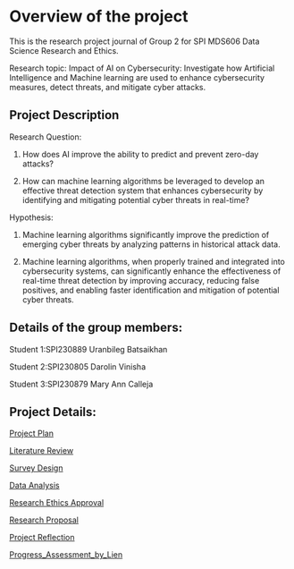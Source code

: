 # Overview of the project

This is the research project journal of Group 2 for SPI MDS606 Data Science Research and Ethics.

Research topic:
Impact of AI on Cybersecurity: Investigate how Artificial Intelligence and Machine learning are used to enhance cybersecurity measures, detect threats, and mitigate cyber attacks.

## Project Description

Research Question:

1. How does AI improve the ability to predict and prevent zero-day attacks?

2. How can machine learning algorithms be leveraged to develop an effective threat detection system that enhances cybersecurity by identifying and mitigating potential cyber threats in real-time?

Hypothesis: 

1. Machine learning algorithms significantly improve the prediction of emerging cyber threats by analyzing patterns in historical attack data.

2. Machine learning algorithms, when properly trained and integrated into cybersecurity systems, can significantly enhance the effectiveness of real-time threat detection by improving accuracy, reducing false positives, and enabling faster identification and mitigation of potential cyber threats.

## Details of the group members:
Student 1:SPI230889 Uranbileg Batsaikhan

Student 2:SPI230805 Darolin Vinisha

Student 3:SPI230879 Mary Ann Calleja

## Project Details:
[Project Plan](ProjectPlan.md)

[Literature Review](LiteratureReview.md)

[Survey Design](SurveyDesign.md)

[Data Analysis](DataAnalysis.md)

[Research Ethics Approval](ResearchEthicsApproval.md)

[Research Proposal](ResearchProposal.md)

[Project Reflection](ProjectReflection.md)

[Progress_Assessment_by_Lien](Progress_Assessment_by_Lien.md)



